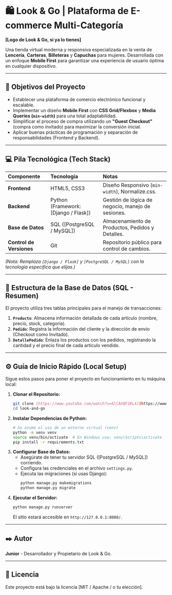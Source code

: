 # 🛍️ Look & Go | Plataforma de E-commerce Multi-Categoría

**[Logo de Look & Go, si ya lo tienes]**

Una tienda virtual moderna y responsiva especializada en la venta de **Lencería**, **Carteras**, **Billeteras** y  **Capuchas** para mujeres. Desarrollada con un enfoque **Mobile First** para garantizar una experiencia de usuario óptima en cualquier dispositivo.

---

## 🎯 Objetivos del Proyecto

* Establecer una plataforma de comercio electrónico funcional y escalable.
* Implementar un diseño **Mobile First** con **CSS Grid/Flexbox** y **Media Queries (`min-width`)** para una total adaptabilidad.
* Simplificar el proceso de compra utilizando un **"Guest Checkout"** (compra como invitado) para maximizar la conversión inicial.
* Aplicar buenas prácticas de programación y separación de responsabilidades (Frontend y Backend).

---

## 💻 Pila Tecnológica (Tech Stack)

| Componente | Tecnología | Notas |
| :--- | :--- | :--- |
| **Frontend** | HTML5, CSS3 | Diseño Responsivo (`min-width`), Normalize.css. |
| **Backend** | Python (Framework: [Django / Flask]) | Gestión de lógica de negocio, manejo de sesiones. |
| **Base de Datos** | SQL ([PostgreSQL / MySQL]) | Almacenamiento de Productos, Pedidos y Detalles. |
| **Control de Versiones** | Git | Repositorio público para control de cambios. |

*(Nota: Remplaza `[Django / Flask]` y `[PostgreSQL / MySQL]` con la tecnología específica que elijas.)*

---

## 💾 Estructura de la Base de Datos (SQL - Resumen)

El proyecto utiliza tres tablas principales para el manejo de transacciones:

1.  **`Producto`**: Almacena información detallada de cada artículo (nombre, precio, stock, categoría).
2.  **`Pedido`**: Registra la información del cliente y la dirección de envío (Checkout como Invitado).
3.  **`DetallePedido`**: Enlaza los productos con los pedidos, registrando la cantidad y el precio final de cada artículo vendido.

---

## ⚙️ Guía de Inicio Rápido (Local Setup)

Sigue estos pasos para poner el proyecto en funcionamiento en tu máquina local:

1.  **Clonar el Repositorio:**
    ```bash
    git clone [https://www.youtube.com/watch?v=6lCAVQF2KL4](https://www.youtube.com/watch?v=6lCAVQF2KL4)
    cd look-and-go
    ```
2.  **Instalar Dependencias de Python:**
    ```bash
    # Se asume el uso de un entorno virtual (venv)
    python -m venv venv
    source venv/bin/activate  # En Windows usa: venv\Scripts\activate
    pip install -r requirements.txt
    ```
3.  **Configurar Base de Datos:**
    * Asegúrate de tener tu servidor SQL ([PostgreSQL / MySQL]) corriendo.
    * Configura las credenciales en el archivo `settings.py`.
    * Ejecuta las migraciones (si usas Django):
        ```bash
        python manage.py makemigrations
        python manage.py migrate
        ```
4.  **Ejecutar el Servidor:**
    ```bash
    python manage.py runserver
    ```
    El sitio estará accesible en `http://127.0.0.1:8000/`.

---

## ✒️ Autor

**Junior** - Desarrollador y Propietario de Look & Go.

---

## 📜 Licencia

Este proyecto está bajo la licencia [MIT / Apache / o tu elección].
